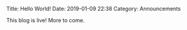 Title: Hello World!
Date: 2019-01-09 22:38
Category: Announcements

This blog is live! More to come.
